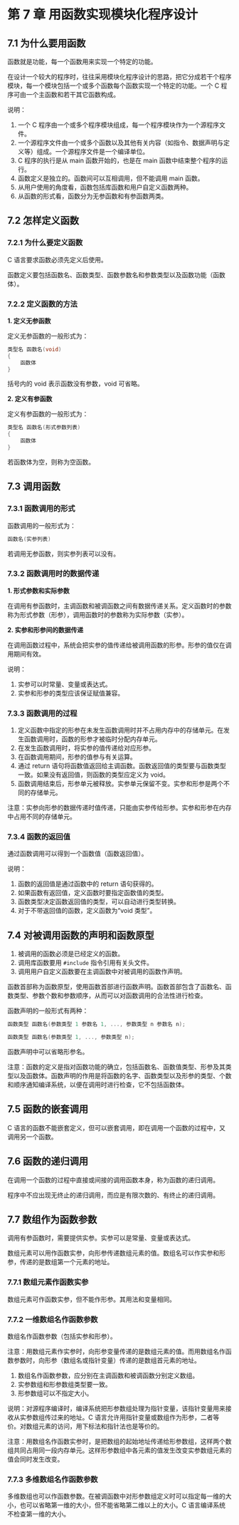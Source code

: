 
# 第 7 章 用函数实现模块化程序设计

## 7.1 为什么要用函数

函数就是功能，每一个函数用来实现一个特定的功能。

在设计一个较大的程序时，往往采用模块化程序设计的思路，把它分成若干个程序模块，每一个模块包括一个或多个函数每个函数实现一个特定的功能。一个 C 程序可由一个主函数和若干其它函数构成。

说明：

1. 一个 C 程序由一个或多个程序模块组成，每一个程序模块作为一个源程序文件。
2. 一个源程序文件由一个或多个函数以及其他有关内容（如指令、数据声明与定义等）组成。一个源程序文件是一个编译单位。
3. C 程序的执行是从 main 函数开始的，也是在 main 函数中结束整个程序的运行。
4. 函数定义是独立的。函数间可以互相调用，但不能调用 main 函数。
5. 从用户使用的角度看，函数包括库函数和用户自定义函数两种。
6. 从函数的形式看，函数分为无参函数和有参函数两类。

## 7.2 怎样定义函数

### 7.2.1 为什么要定义函数

C 语言要求函数必须先定义后使用。

函数定义要包括函数名、函数类型、函数参数名和参数类型以及函数功能（函数体）。

### 7.2.2 定义函数的方法

__1. 定义无参函数__

定义无参函数的一般形式为：

```c
类型名 函数名(void)
{
    函数体
}
```

括号内的 void 表示函数没有参数，void 可省略。

__2. 定义有参函数__

定义有参函数的一般形式为：

```c
类型名 函数名(形式参数列表)
{
    函数体
}
```

若函数体为空，则称为空函数。

## 7.3 调用函数

### 7.3.1 函数调用的形式

函数调用的一般形式为：

```c
函数名(实参列表)
```

若调用无参函数，则实参列表可以没有。

### 7.3.2 函数调用时的数据传递

__1. 形式参数和实际参数__

在调用有参函数时，主调函数和被调函数之间有数据传递关系。定义函数时的参数称为形式参数（形参），调用函数时的参数称为实际参数（实参）。

__2. 实参和形参间的数据传递__

在调用函数过程中，系统会把实参的值传递给被调用函数的形参。形参的值仅在调用期间有效。

说明：

1. 实参可以时常量、变量或表达式。
2. 实参和形参的类型应该保证赋值兼容。

### 7.3.3 函数调用的过程

1. 定义函数中指定的形参在未发生函数调用时并不占用内存中的存储单元。在发生函数调用时，函数的形参才被临时分配内存单元。
2. 在发生函数调用时，将实参的值传递给对应形参。
3. 在函数调用期间，形参的值参与有关运算。
4. 通过 return 语句将函数值返回给主调函数。函数返回值的类型要与函数类型一致。如果没有返回值，则函数的类型应定义为 void。
5. 函数调用结束后，形参单元被释放。实参单元保留不变。实参和形参是两个不同的存储单元。

注意：实参向形参的数据传递时值传递，只能由实参传给形参。实参和形参在内存中占用不同的存储单元。

### 7.3.4 函数的返回值

通过函数调用可以得到一个函数值（函数返回值）。

说明：

1. 函数的返回值是通过函数中的 return 语句获得的。
2. 如果函数有返回值，定义函数时要指定函数值的类型。
3. 函数类型决定函数返回值的类型，可以自动进行类型转换。
4. 对于不带返回值的函数，定义函数为“void 类型”。

## 7.4 对被调用函数的声明和函数原型

1. 被调用的函数必须是已经定义的函数。
2. 调用库函数要用 `#include` 指令引用有关头文件。
3. 调用用户自定义函数要在主调函数中对被调用的函数作声明。

函数首部称为函数原型，使用函数首部进行函数声明。函数首部包含了函数名、函数类型、参数个数和参数顺序，从而可以对函数调用的合法性进行检查。

函数声明的一般形式有两种：

```c
函数类型 函数名(参数类型 1 参数名 1, ..., 参数类型 n 参数名 n);

函数类型 函数名(参数类型 1, ..., 参数类型 n);
```

函数声明中可以省略形参名。

注意：函数的定义是指对函数功能的确立，包括函数名、函数值类型、形参及其类型以及函数体。函数声明的作用是将函数的名字、函数类型以及形参的类型、个数和顺序通知编译系统，以便在调用时进行检查，它不包括函数体。

## 7.5 函数的嵌套调用

C 语言的函数不能嵌套定义，但可以嵌套调用，即在调用一个函数的过程中，又调用另一个函数。

## 7.6 函数的递归调用

在调用一个函数的过程中直接或间接的调用函数本身，称为函数的递归调用。

程序中不应出现无终止的递归调用，而应是有限次数的、有终止的递归调用。

## 7.7 数组作为函数参数

调用有参函数时，需要提供实参。实参可以是常量、变量或表达式。

数组元素可以用作函数实参，向形参传递数组元素的值。数组名可以作实参和形参，传递的是数组第一个元素的地址。

### 7.7.1 数组元素作函数实参

数组元素可作函数实参，但不能作形参。其用法和变量相同。

### 7.7.2 一维数组名作函数参数

数组名作函数参数（包括实参和形参）。

注意：用数组元素作实参时，向形参变量传递的是数组元素的值。而用数组名作函数参数时，向形参（数组名或指针变量）传递的是数组首元素的地址。

1. 数组名作函数参数，应分别在主调函数和被调函数分别定义数组。
2. 实参数组和形参数组类型要一致。
3. 形参数组可以不指定大小。

说明：对源程序编译时，编译系统把形参数组处理为指针变量，该指针变量用来接收从实参数组传过来的地址。C 语言允许用指针变量或数组作为形参，二者等价。对数组元素的访问，用下标法和指针法也是等价的。

注意：用数组名作函数实参时，是把数组的起始地址传递给形参数组，这样两个数组共同占用同一段内存单元。这样形参数组中各元素的值发生改变实参数组元素的值会同时发生改变。

### 7.7.3 多维数组名作函数参数

多维数组也可以作函数参数。在被调函数中对形参数组定义时可以指定每一维的大小，也可以省略第一维的大小，但不能省略第二维以上的大小。C 语言编译系统不检查第一维的大小。
